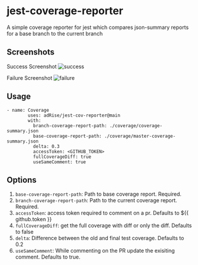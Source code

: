 # jest-coverage-reporter

A simple coverage reporter for jest which compares json-summary reports for a base branch to the current branch

## Screenshots

Success Screenshot
![success](https://github.com/arunshan/jest-cov-reporter/blob/main/images/pass.png?raw=true)

Failure Screenshot
![failure](https://github.com/arunshan/jest-cov-reporter/blob/main/images/fail.png?raw=true)


## Usage
```
- name: Coverage
        uses: adRise/jest-cov-reporter@main
        with:
          branch-coverage-report-path: ./coverage/coverage-summary.json
          base-coverage-report-path: ./coverage/master-coverage-summary.json
          delta: 0.3
          accessToken: <GITHUB_TOKEN>
          fullCoverageDiff: true
          useSameComment: true
```

## Options

1. `base-coverage-report-path`: Path to base coverage report. Required.
2. `branch-coverage-report-path`: Path to the current coverage report. Required.
3. `accessToken`: access token required to comment on a pr.
    Defaults to ${{ github.token }}
4. `fullCoverageDiff`: get the full coverage with diff or only the diff. Defaults to false
5. `delta`: Difference between the old and final test coverage. Defaults to 0.2
6. `useSameComment`: While commenting on the PR update the exisiting comment. Defaults to true.

